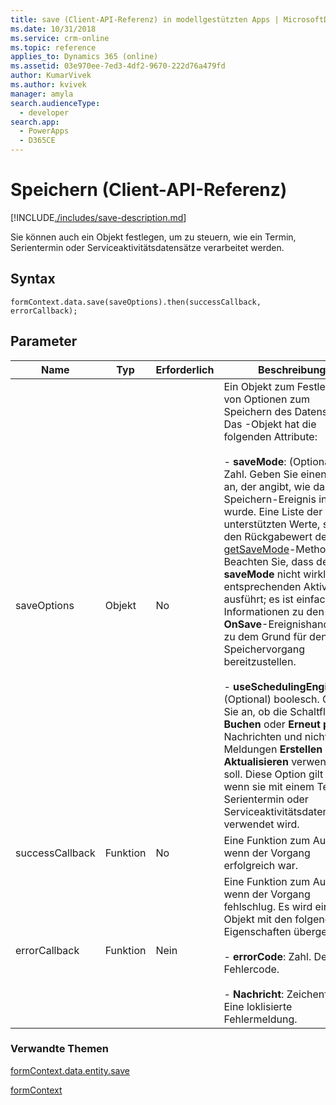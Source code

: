 ```yaml
---
title: save (Client-API-Referenz) in modellgestützten Apps | MicrosoftDocs
ms.date: 10/31/2018
ms.service: crm-online
ms.topic: reference
applies_to: Dynamics 365 (online)
ms.assetid: 03e970ee-7ed3-4df2-9670-222d76a479fd
author: KumarVivek
ms.author: kvivek
manager: amyla
search.audienceType:
  - developer
search.app:
  - PowerApps
  - D365CE
---
```

# <a name="save-client-api-reference"></a>Speichern (Client-API-Referenz)



[!INCLUDE[./includes/save-description.md](./includes/save-description.md)]

Sie können auch ein Objekt festlegen, um zu steuern, wie ein Termin, Serientermin oder Serviceaktivitätsdatensätze verarbeitet werden.

## <a name="syntax"></a>Syntax

`formContext.data.save(saveOptions).then(successCallback, errorCallback);`

## <a name="parameters"></a>Parameter

|Name|Typ|Erforderlich|Beschreibung|
|--|--|--|--|
|saveOptions|Objekt|No|Ein Objekt zum Festlegen von Optionen zum Speichern des Datensatzes. Das -Objekt hat die folgenden Attribute:<br/><br/>- **saveMode**: (Optional) Zahl. Geben Sie einen Wert an, der angibt, wie das Speichern-Ereignis initiiert wurde. Eine Liste der unterstützten Werte, siehe den Rückgabewert der [getSaveMode](../save-event-arguments/getsavemode.md)-Methode. Beachten Sie, dass der **saveMode** nicht wirklich die entsprechenden Aktivitäten ausführt; es ist einfach, Informationen zu den **OnSave**-Ereignishandlern zu dem Grund für den Speichervorgang bereitzustellen.<br/><br/>- **useSchedulingEngine**: (Optional) boolesch. Geben Sie an, ob die Schaltfläche **Buchen** oder **Erneut planen** Nachrichten und nicht die Meldungen **Erstellen** oder **Aktualisieren** verwendeten soll. Diese Option gilt nur, wenn sie mit einem Termin, Serientermin oder Serviceaktivitätsdatensätzen verwendet wird.|
|successCallback|Funktion|No|Eine Funktion zum Aufrufen, wenn der Vorgang erfolgreich war.|
|errorCallback|Funktion|Nein|Eine Funktion zum Aufrufen, wenn der Vorgang fehlschlug. Es wird ein Objekt mit den folgenden Eigenschaften übergeben:<br/><br/>- **errorCode**: Zahl. Der Fehlercode.<br/><br/>- **Nachricht**: Zeichenfolge. Eine loklisierte Fehlermeldung.|


### <a name="related-topics"></a>Verwandte Themen

[formContext.data.entity.save](../formContext-data-entity/save.md)

[formContext](../../clientapi-form-context.md)

